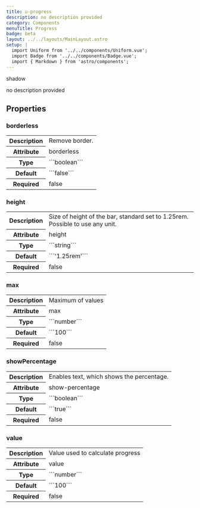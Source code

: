 ```yaml
---
title: u-progress
description: no description provided
category: Components
menuTitle: Progress
badge: beta
layout: ../../layouts/MainLayout.astro
setup: |
  import Uniform from '../../components/Uniform.vue';
  import Badge from '../../components/Badge.vue';
  import { Markdown } from 'astro/components';
---
```


<Badge> shadow </Badge>

no description provided

## Properties

### borderless

<table>
<tr><th>Description</th><td><Markdown>Remove border.</Markdown></td></tr>
<tr><th>Attribute</th><td><Markdown>borderless</Markdown></td></tr>
<tr><th>Type</th><td><Markdown>```boolean```</Markdown></td></tr>
<tr><th>Default</th><td><Markdown>```false```</Markdown></td></tr>
<tr><th>Required</th><td><Markdown>false</Markdown></td></tr>
</table>

### height

<table>
<tr><th>Description</th><td><Markdown>Size of height of the bar, standard set to 1.25rem. Possible to use any unit.</Markdown></td></tr>
<tr><th>Attribute</th><td><Markdown>height</Markdown></td></tr>
<tr><th>Type</th><td><Markdown>```string```</Markdown></td></tr>
<tr><th>Default</th><td><Markdown>```'1.25rem'```</Markdown></td></tr>
<tr><th>Required</th><td><Markdown>false</Markdown></td></tr>
</table>

### max

<table>
<tr><th>Description</th><td><Markdown>Maximum of values</Markdown></td></tr>
<tr><th>Attribute</th><td><Markdown>max</Markdown></td></tr>
<tr><th>Type</th><td><Markdown>```number```</Markdown></td></tr>
<tr><th>Default</th><td><Markdown>```100```</Markdown></td></tr>
<tr><th>Required</th><td><Markdown>false</Markdown></td></tr>
</table>

### showPercentage

<table>
<tr><th>Description</th><td><Markdown>Enables text, which shows the percentage.</Markdown></td></tr>
<tr><th>Attribute</th><td><Markdown>show-percentage</Markdown></td></tr>
<tr><th>Type</th><td><Markdown>```boolean```</Markdown></td></tr>
<tr><th>Default</th><td><Markdown>```true```</Markdown></td></tr>
<tr><th>Required</th><td><Markdown>false</Markdown></td></tr>
</table>

### value

<table>
<tr><th>Description</th><td><Markdown>Value used to calculate progress</Markdown></td></tr>
<tr><th>Attribute</th><td><Markdown>value</Markdown></td></tr>
<tr><th>Type</th><td><Markdown>```number```</Markdown></td></tr>
<tr><th>Default</th><td><Markdown>```100```</Markdown></td></tr>
<tr><th>Required</th><td><Markdown>false</Markdown></td></tr>
</table>

</table>

</table>

